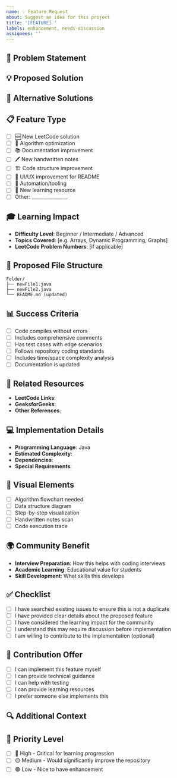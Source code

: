 ```yaml
---
name: 💡 Feature Request
about: Suggest an idea for this project
title: '[FEATURE] '
labels: enhancement, needs-discussion
assignees: ''
---
```


## 🎯 Problem Statement
<!-- Is your feature request related to a problem? Please describe clearly -->
<!-- A clear and concise description of what the problem is. Ex. I'm always frustrated when [...] -->

## 💡 Proposed Solution
<!-- Describe the solution you'd like -->
<!-- A clear and concise description of what you want to happen -->

## 🔄 Alternative Solutions
<!-- Describe alternatives you've considered -->
<!-- A clear and concise description of any alternative solutions or features you've considered -->

## 📋 Feature Type
<!-- What type of feature is this? Check all that apply -->
- [ ] 🆕 New LeetCode solution
- [ ] 🔧 Algorithm optimization  
- [ ] 📚 Documentation improvement
- [ ] 🖊️ New handwritten notes
- [ ] 🏗️ Code structure improvement
- [ ] 🎨 UI/UX improvement for README
- [ ] 🤖 Automation/tooling
- [ ] 📝 New learning resource
- [ ] Other: _______________

## 🎓 Learning Impact
<!-- How would this feature benefit learners? -->
- **Difficulty Level**: Beginner / Intermediate / Advanced
- **Topics Covered**: [e.g. Arrays, Dynamic Programming, Graphs]
- **LeetCode Problem Numbers**: [if applicable]

## 📁 Proposed File Structure
<!-- Where would this feature be implemented? -->
```
Folder/
├── newFile1.java
├── newFile2.java
└── README.md (updated)
```

## 📊 Success Criteria
<!-- How will we know this feature is successful? -->
- [ ] Code compiles without errors
- [ ] Includes comprehensive comments
- [ ] Has test cases with edge scenarios
- [ ] Follows repository coding standards
- [ ] Includes time/space complexity analysis
- [ ] Documentation is updated

## 🔗 Related Resources
<!-- Any relevant links, references, or similar implementations -->
- **LeetCode Links**: 
- **GeeksforGeeks**: 
- **Other References**: 

## 💻 Implementation Details
<!-- Technical details about the implementation (optional) -->
- **Programming Language**: Java
- **Estimated Complexity**: 
- **Dependencies**: 
- **Special Requirements**: 

## 🎨 Visual Elements
<!-- Would this benefit from diagrams, charts, or visual explanations? -->
- [ ] Algorithm flowchart needed
- [ ] Data structure diagram
- [ ] Step-by-step visualization
- [ ] Handwritten notes scan
- [ ] Code execution trace

## 🌍 Community Benefit
<!-- How does this help the broader community? -->
- **Interview Preparation**: How this helps with coding interviews
- **Academic Learning**: Educational value for students
- **Skill Development**: What skills this develops

## ✅ Checklist
- [ ] I have searched existing issues to ensure this is not a duplicate
- [ ] I have provided clear details about the proposed feature
- [ ] I have considered the learning impact for the community
- [ ] I understand this may require discussion before implementation
- [ ] I am willing to contribute to the implementation (optional)

## 🤝 Contribution Offer
<!-- Are you willing to work on this feature? -->
- [ ] I can implement this feature myself
- [ ] I can provide technical guidance
- [ ] I can help with testing
- [ ] I can provide learning resources
- [ ] I prefer someone else implements this

## 🔍 Additional Context
<!-- Add any other context, screenshots, or examples about the feature request here -->

## 📅 Priority Level
<!-- How important is this feature? -->
- [ ] 🔴 High - Critical for learning progression
- [ ] 🟡 Medium - Would significantly improve the repository
- [ ] 🟢 Low - Nice to have enhancement